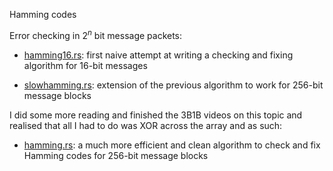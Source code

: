 Hamming codes 

Error checking in $2^n$ bit message packets: 

- [hamming16.rs](https://github.com/spaceybread/jubilant-computing-machine/blob/main/hamming16.rs): first naive attempt at writing a checking and fixing algorithm for $16$-bit messages

- [slowhamming.rs](https://github.com/spaceybread/jubilant-computing-machine/blob/main/slowhamming.rs): extension of the previous algorithm to work for $256$-bit message blocks 

I did some more reading and finished the 3B1B videos on this topic and realised that all I had to do was XOR across the array and as such: 

- [hamming.rs](https://github.com/spaceybread/jubilant-computing-machine/blob/main/hamming.rs): a much more efficient and clean algorithm to check and fix Hamming codes for $256$-bit message blocks


